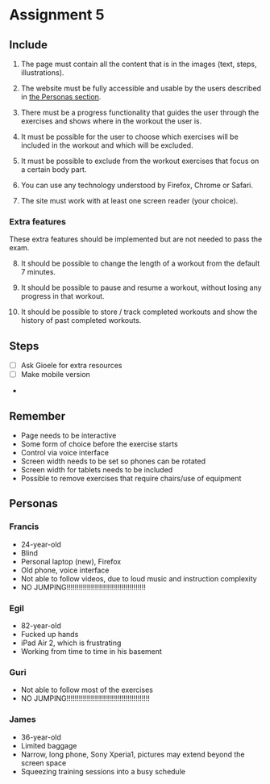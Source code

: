 # Assignment 5

## Include

1. The page must contain all the content that is in the images (text, steps, illustrations).

2. The website must be fully accessible and usable by the users described in [the Personas section](<https://studntnu-my.sharepoint.com/:w:/r/personal/piotrtb_ntnu_no/_layouts/15/Doc.aspx?sourcedoc=%7B7D17FA39-00B5-4705-A507-2260F78E03F6%7D&file=Personas%20(1).docx&action=default&mobileredirect=true>).

3. There must be a progress functionality that guides the user through the exercises and shows where in the workout the user is.

4. It must be possible for the user to choose which exercises will be included in the workout and which will be excluded.

5. It must be possible to exclude from the workout exercises that focus on a certain body part.

6. You can use any technology understood by Firefox, Chrome or Safari.

7. The site must work with at least one screen reader (your choice).

### Extra features

These extra features should be implemented but are not needed to pass the exam.

8. It should be possible to change the length of a workout from the default 7 minutes.

9. It should be possible to pause and resume a workout, without losing any progress in that workout.

10. It should be possible to store / track completed workouts and show the history of past completed workouts.

## Steps

-   [ ] Ask Gioele for extra resources
-   [ ] Make mobile version
-

## Remember

-   Page needs to be interactive
-   Some form of choice before the exercise starts
-   Control via voice interface
-   Screen width needs to be set so phones can be rotated
-   Screen width for tablets needs to be included
-   Possible to remove exercises that require chairs/use of equipment

## Personas

### Francis

-   24-year-old
-   Blind
-   Personal laptop (new), Firefox
-   Old phone, voice interface
-   Not able to follow videos, due to loud music and instruction complexity
-   NO JUMPING!!!!!!!!!!!!!!!!!!!!!!!!!!!!!!!!!!!!!!!

### Egil

-   82-year-old
-   Fucked up hands
-   iPad Air 2, which is frustrating
-   Working from time to time in his basement

### Guri

-   Not able to follow most of the exercises
-   NO JUMPING!!!!!!!!!!!!!!!!!!!!!!!!!!!!!!!!!!!!!!!!!

### James

-   36-year-old
-   Limited baggage
-   Narrow, long phone, Sony Xperia1, pictures may extend beyond the screen space
-   Squeezing training sessions into a busy schedule
